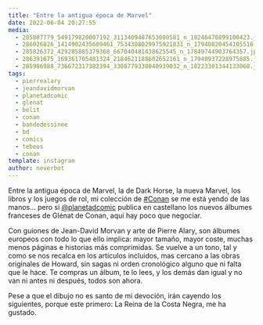 ```yaml
---
title: "Entre la antigua época de Marvel"
date: 2022-06-04 20:27:55
media: 
  - 285807779_549179820007192_3113409487653000581_n_18246470899100423.jpg
  - 286026826_1414902435609461_7534308029975921831_n_17940820454105516.jpg
  - 285826372_429285885379368_667040481438625545_n_17849744903764357.jpg
  - 286391675_169361705481324_2184621188602652161_n_17940937228975885.jpg
  - 285986988_736672317382394_3308779338040939032_n_18223301344133068.jpg
tags: 
  - pierrealary
  - jeandavidmorvan
  - planetadcomic
  - glenat
  - belit
  - conan
  - bandedessinee
  - bd
  - comics
  - tebeos
  - conan
template: instagram
author: neverbot
---
```


Entre la antigua época de Marvel, la de Dark Horse, la nueva Marvel, los libros y los juegos de rol, mi colección de [#Conan](/tags/conan) se me está yendo de las manos… pero si [@planetadcomic](https://instagram.com/planetadcomic) publica en castellano los nuevos álbumes franceses de Glénat de Conan, aquí hay poco que negociar.

Con guiones de Jean-David Morvan y arte de Pierre Alary, son álbumes europeos con todo lo que ello implica: mayor tamaño, mayor coste, muchas menos páginas e historias más comprimidas. Se vuelve a un tono, tal y como se nos recalca en los artículos incluidos, mas cercano a las obras originales de Howard, sin sagas ni orden cronológico alguno que ni falta que le hace. Te compras un álbum, te lo lees, y los demás dan igual y no van ni antes ni después, todos son ahora.

Pese a que el dibujo no es santo de mi devoción, irán cayendo los siguientes, porque este primero: La Reina de la Costa Negra, me ha gustado.
